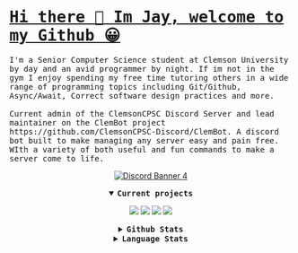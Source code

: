 <b> <u>
  <h1> <samp>
      Hi there 👋 Im Jay, welcome to my Github 😀 
    </samp>
  </h1>
</u> </b>
<p>
  <samp>
   I'm a Senior Computer Science student at Clemson University by day and an avid programmer by night. If im not in the gym I enjoy spending my free time tutoring others in a         wide range of programming topics including Git/Github, Async/Await, Correct software design practices and more. 
    <br><br>
  </samp>
  <samp>
  Current admin of the ClemsonCPSC Discord Server and lead maintainer on the ClemBot project https://github.com/ClemsonCPSC-Discord/ClemBot. A discord bot built to make managing any server easy and pain free. WIth a variety of both useful and fun commands to make a server come to life.  
  </samp>
 </p>
<p align="center">
  <a href="https://discord.gg/QNRbC6k">
  <img src="https://discordapp.com/api/guilds/386585461285715968/widget.png?style=banner4" alt="Discord Banner 4"/>
   </a>
</p>
<details align="center" open>
    <summary> <b> <samp> Current projects </samp></b></summary>
  <p>
    <a style="text-decoration: none" align="left" href="https://github.com/ClemsonCPSC-Discord/ClemBot">
        <img src="https://github-readme-stats.vercel.app/api/pin/?username=ClemsonCPSC-Discord&repo=ClemBot&show_owner=false" />
    </a>
    <a style="text-decoration: none" align="left" href="https://github.com/Jay-Madden/NBAStatsScraper">
        <img src="https://github-readme-stats.vercel.app/api/pin/?username=Jay-Madden&repo=NBAStatsScraper&show_owner=true" />
    </a>
    <a style="text-decoration: none" align="left" href="https://github.com/Jay-Madden/ProductivityTrack">
        <img src="https://github-readme-stats.vercel.app/api/pin/?username=Jay-Madden&repo=ProductivityTrack&show_owner=true" />
    </a>
    <a style="text-decoration: none" align="left" href="https://github.com/Dotnet/csharplang">
        <img src="https://github-readme-stats.vercel.app/api/pin/?username=Dotnet&repo=csharplang&show_owner=false" />
    </a>
  </p>
</details>
<details align="center">
  <summary> <b> <samp> Github Stats </samp></b></summary>
  <p>
    <img src="https://github-readme-stats.vercel.app/api?username=Jay-Madden&count_private=true&show_icons=true&include_all_commits=true">
   </p>
 </details>
 <details align="center">
  <summary> <b> <samp> Language Stats </samp></b></summary>
  <p>
    <img src="https://github-readme-stats.vercel.app/api/top-langs/?username=Jay-Madden&hide=TeX&layout=compact">
   </p>
 </details>
<!--
**Jay-Madden/Jay-Madden** is a ✨ _special_ ✨ repository because its `README.md` (this file) appears on your GitHub profile.



- 🔭 I’m currently working on ...
- 🌱 I’m currently learning ...
- 👯 I’m looking to collaborate on ...
- 🤔 I’m looking for help with ...
- 💬 Ask me about ...
- 📫 How to reach me: ...
- 😄 Pronouns: ...
- ⚡ Fun fact: ...
-->

